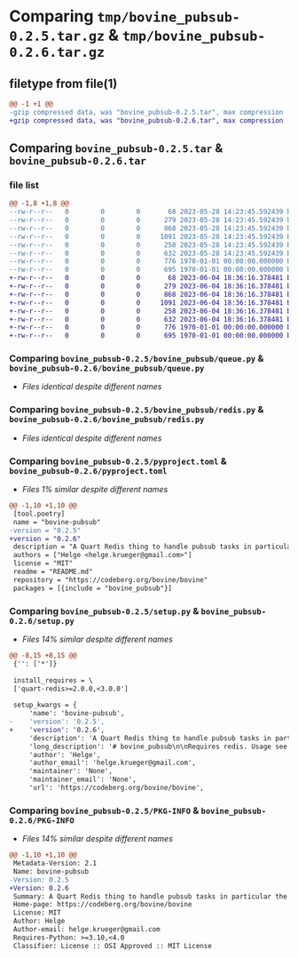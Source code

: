 # Comparing `tmp/bovine_pubsub-0.2.5.tar.gz` & `tmp/bovine_pubsub-0.2.6.tar.gz`

## filetype from file(1)

```diff
@@ -1 +1 @@
-gzip compressed data, was "bovine_pubsub-0.2.5.tar", max compression
+gzip compressed data, was "bovine_pubsub-0.2.6.tar", max compression
```

## Comparing `bovine_pubsub-0.2.5.tar` & `bovine_pubsub-0.2.6.tar`

### file list

```diff
@@ -1,8 +1,8 @@
--rw-r--r--   0        0        0       68 2023-05-28 14:23:45.592439 bovine_pubsub-0.2.5/README.md
--rw-r--r--   0        0        0      279 2023-05-28 14:23:45.592439 bovine_pubsub-0.2.5/bovine_pubsub/__init__.py
--rw-r--r--   0        0        0      868 2023-05-28 14:23:45.592439 bovine_pubsub-0.2.5/bovine_pubsub/queue.py
--rw-r--r--   0        0        0     1091 2023-05-28 14:23:45.592439 bovine_pubsub-0.2.5/bovine_pubsub/redis.py
--rw-r--r--   0        0        0      258 2023-05-28 14:23:45.592439 bovine_pubsub-0.2.5/bovine_pubsub/test_app.py
--rw-r--r--   0        0        0      632 2023-05-28 14:23:45.592439 bovine_pubsub-0.2.5/pyproject.toml
--rw-r--r--   0        0        0      776 1970-01-01 00:00:00.000000 bovine_pubsub-0.2.5/setup.py
--rw-r--r--   0        0        0      695 1970-01-01 00:00:00.000000 bovine_pubsub-0.2.5/PKG-INFO
+-rw-r--r--   0        0        0       68 2023-06-04 18:36:16.378481 bovine_pubsub-0.2.6/README.md
+-rw-r--r--   0        0        0      279 2023-06-04 18:36:16.378481 bovine_pubsub-0.2.6/bovine_pubsub/__init__.py
+-rw-r--r--   0        0        0      868 2023-06-04 18:36:16.378481 bovine_pubsub-0.2.6/bovine_pubsub/queue.py
+-rw-r--r--   0        0        0     1091 2023-06-04 18:36:16.378481 bovine_pubsub-0.2.6/bovine_pubsub/redis.py
+-rw-r--r--   0        0        0      258 2023-06-04 18:36:16.378481 bovine_pubsub-0.2.6/bovine_pubsub/test_app.py
+-rw-r--r--   0        0        0      632 2023-06-04 18:36:16.378481 bovine_pubsub-0.2.6/pyproject.toml
+-rw-r--r--   0        0        0      776 1970-01-01 00:00:00.000000 bovine_pubsub-0.2.6/setup.py
+-rw-r--r--   0        0        0      695 1970-01-01 00:00:00.000000 bovine_pubsub-0.2.6/PKG-INFO
```

### Comparing `bovine_pubsub-0.2.5/bovine_pubsub/queue.py` & `bovine_pubsub-0.2.6/bovine_pubsub/queue.py`

 * *Files identical despite different names*

### Comparing `bovine_pubsub-0.2.5/bovine_pubsub/redis.py` & `bovine_pubsub-0.2.6/bovine_pubsub/redis.py`

 * *Files identical despite different names*

### Comparing `bovine_pubsub-0.2.5/pyproject.toml` & `bovine_pubsub-0.2.6/pyproject.toml`

 * *Files 1% similar despite different names*

```diff
@@ -1,10 +1,10 @@
 [tool.poetry]
 name = "bovine-pubsub"
-version = "0.2.5"
+version = "0.2.6"
 description = "A Quart Redis thing to handle pubsub tasks in particular the event source"
 authors = ["Helge <helge.krueger@gmail.com>"]
 license = "MIT"
 readme = "README.md"
 repository = "https://codeberg.org/bovine/bovine"
 packages = [{include = "bovine_pubsub"}]
```

### Comparing `bovine_pubsub-0.2.5/setup.py` & `bovine_pubsub-0.2.6/setup.py`

 * *Files 14% similar despite different names*

```diff
@@ -8,15 +8,15 @@
 {'': ['*']}
 
 install_requires = \
 ['quart-redis>=2.0.0,<3.0.0']
 
 setup_kwargs = {
     'name': 'bovine-pubsub',
-    'version': '0.2.5',
+    'version': '0.2.6',
     'description': 'A Quart Redis thing to handle pubsub tasks in particular the event source',
     'long_description': '# bovine_pubsub\n\nRequires redis. Usage see `examples/basic_app.py`.\n',
     'author': 'Helge',
     'author_email': 'helge.krueger@gmail.com',
     'maintainer': 'None',
     'maintainer_email': 'None',
     'url': 'https://codeberg.org/bovine/bovine',
```

### Comparing `bovine_pubsub-0.2.5/PKG-INFO` & `bovine_pubsub-0.2.6/PKG-INFO`

 * *Files 14% similar despite different names*

```diff
@@ -1,10 +1,10 @@
 Metadata-Version: 2.1
 Name: bovine-pubsub
-Version: 0.2.5
+Version: 0.2.6
 Summary: A Quart Redis thing to handle pubsub tasks in particular the event source
 Home-page: https://codeberg.org/bovine/bovine
 License: MIT
 Author: Helge
 Author-email: helge.krueger@gmail.com
 Requires-Python: >=3.10,<4.0
 Classifier: License :: OSI Approved :: MIT License
```

